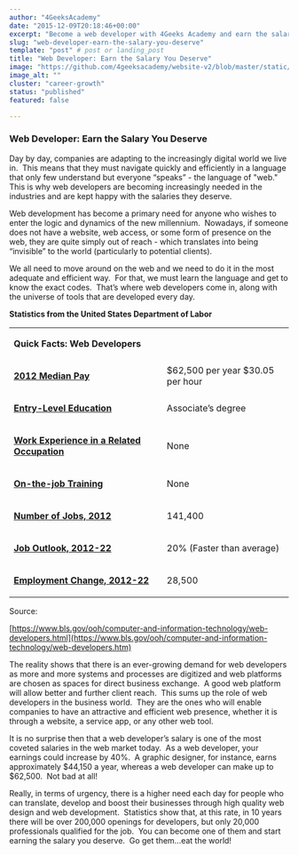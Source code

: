 ```yaml
---
author: "4GeeksAcademy"
date: "2015-12-09T20:18:46+00:00"
excerpt: "Become a web developer with 4Geeks Academy and earn the salary you deserve. Learn key skills and land high-paying tech jobs in the growing industry."
slug: "web-developer-earn-the-salary-you-deserve"
template: "post" # post or landing_post
title: "Web Developer: Earn the Salary You Deserve"
image: "https://github.com/4geeksacademy/website-v2/blob/master/static/images/blog/web-developer.jpeg?raw=true"
image_alt: ""
cluster: "career-growth"
status: "published"
featured: false

---
```


### Web Developer: Earn the Salary You Deserve


Day by day, companies are adapting to the increasingly digital world we live in.  This means that they must navigate quickly and efficiently in a language that only few understand but everyone “speaks” - the language of "web."  This is why web developers are becoming increasingly needed in the industries and are kept happy with the salaries they deserve.

Web development has become a primary need for anyone who wishes to enter the logic and dynamics of the new millennium.  Nowadays, if someone does not have a website, web access, or some form of presence on the web, they are quite simply out of reach - which translates into being “invisible” to the world (particularly to potential clients).

We all need to move around on the web and we need to do it in the most adequate and efficient way.  For that, we must learn the language and get to know the exact codes.  That’s where web developers come in, along with the universe of tools that are developed every day.

**Statistics from the United States Department of Labor**
<table class="table table-striped" >
<tbody >
<tr >

<td colspan="2" >

**Quick Facts: Web Developers**
</td>
</tr>
<tr >

<td >

[**2012 Median Pay**](https://www.bls.gov/ooh/computer-and-information-technology/web-developers.htm#TB_inline?height=325&width=325&inlineId=qf-wage)
</td>

<td >$62,500 per year
$30.05 per hour
</td>
</tr>
<tr >

<td >

[**Entry-Level Education**](https://www.bls.gov/ooh/computer-and-information-technology/web-developers.htm#TB_inline?height=325&width=325&inlineId=qf-education)
</td>

<td >Associate’s degree
</td>
</tr>
<tr >

<td >

[**Work Experience in a Related Occupation**](https://www.bls.gov/ooh/computer-and-information-technology/web-developers.htm#TB_inline?height=325&width=325&inlineId=qf-experience)
</td>

<td >None
</td>
</tr>
<tr >

<td >

[**On-the-job Training**](https://www.bls.gov/ooh/computer-and-information-technology/web-developers.htm#TB_inline?height=325&width=325&inlineId=qf-training)
</td>

<td >None
</td>
</tr>
<tr >

<td >

[**Number of Jobs, 2012**](https://www.bls.gov/ooh/computer-and-information-technology/web-developers.htm#TB_inline?height=325&width=325&inlineId=qf-number-jobs)
</td>

<td >141,400
</td>
</tr>
<tr >

<td >

[**Job Outlook, 2012-22**](https://www.bls.gov/ooh/computer-and-information-technology/web-developers.htm#TB_inline?height=325&width=325&inlineId=qf-outlook)
</td>

<td >20% (Faster than average)
</td>
</tr>
<tr >

<td >

[**Employment Change, 2012-22**](https://www.bls.gov/ooh/computer-and-information-technology/web-developers.htm#TB_inline?height=325&width=325&inlineId=qf-emp-change)
</td>

<td >28,500
</td>
</tr>
</tbody>
</table>
Source:

[https://www.bls.gov/ooh/computer-and-information-technology/web-developers.html](https://www.bls.gov/ooh/computer-and-information-technology/web-developers.htm)

The reality shows that there is an ever-growing demand for web developers as more and more systems and processes are digitized and web platforms are chosen as spaces for direct business exchange.  A good web platform will allow better and further client reach.  This sums up the role of web developers in the business world.  They are the ones who will enable companies to have an attractive and efficient web presence, whether it is through a website, a service app, or any other web tool.

It is no surprise then that a web developer’s salary is one of the most coveted salaries in the web market today.  As a web developer, your earnings could increase by 40%.  A graphic designer, for instance, earns approximately $44,150 a year, whereas a web developer can make up to $62,500.  Not bad at all!

Really, in terms of urgency, there is a higher need each day for people who can translate, develop and boost their businesses through high quality web design and web development.  Statistics show that, at this rate, in 10 years there will be over 200,000 openings for developers, but only 20,000 professionals qualified for the job.  You can become one of them and start earning the salary you deserve.  Go get them...eat the world!
